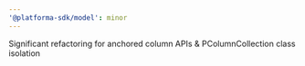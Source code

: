 ```yaml
---
'@platforma-sdk/model': minor
---
```


Significant refactoring for anchored column APIs & PColumnCollection class isolation
